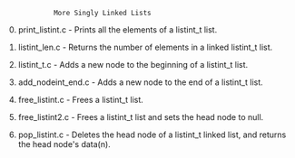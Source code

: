 				More Singly Linked Lists
0. print_listint.c - Prints all the elements of a listint_t list.

1. listint_len.c - Returns the number of elements in a linked listint_t list.

2. listint_t.c - Adds a new node to the beginning of a listint_t list.

3. add_nodeint_end.c - Adds a new node to the end of a listint_t list.

4. free_listint.c - Frees a listint_t list.

5. free_listint2.c - Frees a listint_t list and sets the head node to null.

6. pop_listint.c - Deletes the head node of a listint_t linked list, and returns the head node's data(n).
